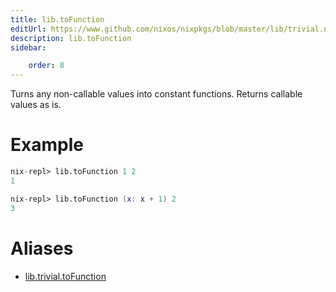 ```yaml
---
title: lib.toFunction
editUrl: https://www.github.com/nixos/nixpkgs/blob/master/lib/trivial.nix#L617C5
description: lib.toFunction
sidebar:

    order: 8
---
```


Turns any non-callable values into constant functions.
Returns callable values as is.

# Example

```nix
nix-repl> lib.toFunction 1 2
1

nix-repl> lib.toFunction (x: x + 1) 2
3
```


# Aliases

- [lib.trivial.toFunction](reference/lib/trivial/lib-trivial-toFunction)


